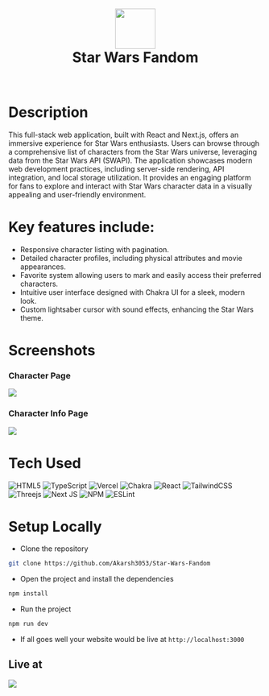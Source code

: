 <div align="center">
      <h1> <img src="https://encrypted-tbn0.gstatic.com/images?q=tbn:ANd9GcTX6MK34zw_YfhT1F26_4dFyF5Rc8v8_ZexPg&s" width="80px"><br/>Star Wars Fandom</h1>
     </div>
<p align="center"> <a href="https://www.onlyakarsh.com" target="_blank"><img alt="" src="https://img.shields.io/badge/Website-EA4C89?style=normal&logo=dribbble&logoColor=white" style="vertical-align:center" /></a> <a href="https://x.com/only_akarsh" target="_blank"><img alt="" src="https://img.shields.io/badge/Twitter-1DA1F2?style=normal&logo=twitter&logoColor=white" style="vertical-align:center" /></a> <a href="https://www.instagram.com/only_akarsh" target="_blank"><img alt="" src="https://img.shields.io/badge/Instagram-E4405F?style=normal&logo=instagram&logoColor=white" style="vertical-align:center" /></a> <a href="https://www.linkedin.com/in/akarsh3053}" target="_blank"><img alt="" src="https://img.shields.io/badge/LinkedIn-0077B5?style=normal&logo=linkedin&logoColor=white" style="vertical-align:center" /></a> </p>

# Description
This full-stack web application, built with React and Next.js, offers an immersive experience for Star Wars enthusiasts. Users can browse through a comprehensive list of characters from the Star Wars universe, leveraging data from the Star Wars API (SWAPI). The application showcases modern web development practices, including server-side rendering, API integration, and local storage utilization. It provides an engaging platform for fans to explore and interact with Star Wars character data in a visually appealing and user-friendly environment.

# Key features include:

- Responsive character listing with pagination.
- Detailed character profiles, including physical attributes and movie appearances.
- Favorite system allowing users to mark and easily access their preferred characters.
- Intuitive user interface designed with Chakra UI for a sleek, modern look.
- Custom lightsaber cursor with sound effects, enhancing the Star Wars theme.
# Screenshots
### Character Page
 <img src="https://blogger.googleusercontent.com/img/b/R29vZ2xl/AVvXsEjyO9BciW6f_OlOyLIq3tXFKfQuaAw6cA4sz7PV3PAxuqVSNZkYHJqY56N_6spoW_rkjBd9bnWpwEqFo8PcEmP76m15VfaXHU7xbdtSSHqG8DMs0_SgYMXQ_MNvWMd7KLqe-kbtyiXgltBkjOpcGlPVkKrvN3wmhdolbeb-qyCRceZmwznJrVdWbNPFa7M/s16000/home.png"> 
 
 ### Character Info Page
 <img src="https://blogger.googleusercontent.com/img/b/R29vZ2xl/AVvXsEh72AUU90xh87WDg9OcvenUvDyB6-sZdhleC_tO0iIds2gk8QYk1ZLHBmAN7hQtI3sw54Ii7hIutl8eXHriv09gAEkEtoPXNTcI7RLVSEQYvEIoZAKXSoxTwbMQtmwYIvpOUZ0OXHG4ws4p3iT34k31N6e8AZnIKMdvWjDCQLMYlyY7yGlBzFqxJXuUPkg/s16000/charcterInfo.png">

# Tech Used
 ![HTML5](https://img.shields.io/badge/html5-%23E34F26.svg?style=for-the-badge&logo=html5&logoColor=white) ![TypeScript](https://img.shields.io/badge/typescript-%23007ACC.svg?style=for-the-badge&logo=typescript&logoColor=white) ![Vercel](https://img.shields.io/badge/vercel-%23000000.svg?style=for-the-badge&logo=vercel&logoColor=white) ![Chakra](https://img.shields.io/badge/chakra-%234ED1C5.svg?style=for-the-badge&logo=chakraui&logoColor=white) ![React](https://img.shields.io/badge/react-%2320232a.svg?style=for-the-badge&logo=react&logoColor=%2361DAFB) ![TailwindCSS](https://img.shields.io/badge/tailwindcss-%2338B2AC.svg?style=for-the-badge&logo=tailwind-css&logoColor=white) ![Threejs](https://img.shields.io/badge/threejs-black?style=for-the-badge&logo=three.js&logoColor=white) ![Next JS](https://img.shields.io/badge/Next-black?style=for-the-badge&logo=next.js&logoColor=white) ![NPM](https://img.shields.io/badge/NPM-%23000000.svg?style=for-the-badge&logo=npm&logoColor=white) ![ESLint](https://img.shields.io/badge/ESLint-4B3263?style=for-the-badge&logo=eslint&logoColor=white)

 # Setup Locally
- Clone the repository
```bash
git clone https://github.com/Akarsh3053/Star-Wars-Fandom
```
- Open the project and install the dependencies 
```bash 
npm install
```
- Run the project
```bash
npm run dev
```
- If all goes well your website would be live at `http://localhost:3000`

 ## Live at 
<a href="https://star-wars-charcters.vercel.app" target="_blank"><img src="https://www.animatedimages.org/data/media/1096/animated-click-here-sign-and-button-image-0042.gif" /></a>
      